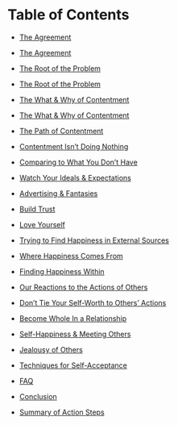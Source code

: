 Table of Contents
=================

* [The Agreement](the-agreement/README.md)
 * [The Agreement](the-agreement/section.md)

* [The Root of the Problem](the-root-of-the-problem/README.md)
 * [The Root of the Problem](the-root-of-the-problem/section1.md)

* [The What & Why of Contentment](the-what-and-why-of-contentment/README.md)
 * [The What & Why of Contentment](the-what-and-why-of-contentment/section1.md)

* [The Path of Contentment]()

* [Contentment Isn’t Doing Nothing]()

* [Comparing to What You Don’t Have]()

* [Watch Your Ideals & Expectations]()

* [Advertising & Fantasies]()

* [Build Trust]()

* [Love Yourself]()

* [Trying to Find Happiness in External Sources]()

* [Where Happiness Comes From]()

* [Finding Happiness Within]()

* [Our Reactions to the Actions of Others]()

* [Don’t Tie Your Self-Worth to Others’ Actions]()

* [Become Whole In a Relationship]()

* [Self-Happiness & Meeting Others]()

* [Jealousy of Others]()

* [Techniques for Self-Acceptance]()

* [FAQ]()

* [Conclusion]()

* [Summary of Action Steps]()

